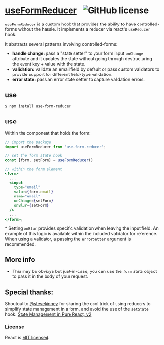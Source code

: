 # [useFormReducer](https://reactjs.org/) &nbsp; ![GitHub license](https://img.shields.io/badge/license-MIT-blue.svg)

`useFormReducer` is a custom hook that provides the ability to have controlled-forms without the hassle. It implements a reducer via react's `useReducer` hook.

It abstracts several patterns involving controlled-forms:

- **handle change:** pass a "state setter" to your form input `onChange` attribute and it updates the state without going through destructuring the event key + value with the state.
- **validation:** validate an email field by default or pass custom validators to provide support for different field-type validation.
- **error state:** pass an error state setter to capture validation errors.

## use

```bash
$ npm install use-form-reducer
```

## use

Within the component that holds the form:

```jsx
// import the package
import useFormReducer from 'use-form-reducer';

// set the form state hook
const [form, setForm] = useFormReducer();

// within the form element
<form>
  ...
  <input
    type="email"
    value={form.email}
    name="email"
    onChange={setForm}
    onBlur={setForm}
  />
  ...
</form>;
```

\* Setting `onBlur` provides specific validation when leaving the input field. An example of this logic is available within the included validator for reference. When using a validator, a passing the `errorSetter` argument is recommended.

## More info

- This may be obvioys but just-in-case, you can use the `form` state object to pass it in the body of your request.

## Special thanks:

Shoutout to [@stevekinney](https://github.com/stevekinney) for sharing the cool trick of using reducers to simplify state management in a form, and avoid the use of the `setState` hook. [State Management in Pure React, v2](https://frontendmasters.com/courses/pure-react-state/)

### License

React is [MIT licensed](./LICENSE).
